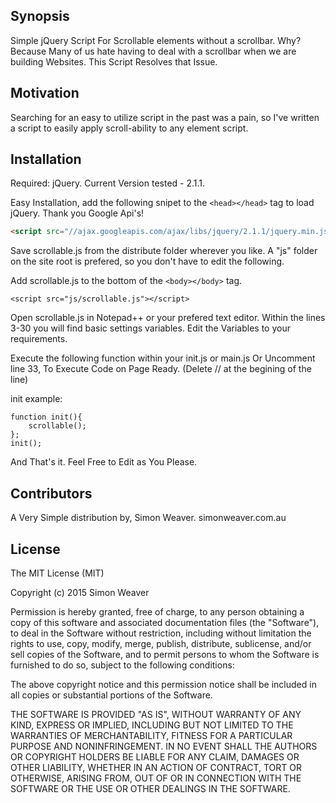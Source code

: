 ## Synopsis

Simple jQuery Script For Scrollable elements without a scrollbar.
Why? 
Because Many of us hate having to deal with a scrollbar when we are building Websites. 
This Script Resolves that Issue.

## Motivation

Searching for an easy to utilize script in the past was a pain, so I've written a script to easily apply scroll-ability to any element script.

## Installation

Required:
jQuery. Current Version tested - 2.1.1.

Easy Installation, add the following snipet to the ```<head></head>``` tag to load jQuery. 
Thank you Google Api's!
```html
<script src="//ajax.googleapis.com/ajax/libs/jquery/2.1.1/jquery.min.js"></script>
```
Save scrollable.js from the distribute folder wherever you like.
A "js" folder on the site root is prefered, so you don't have to edit the following.

Add scrollable.js to the bottom of the ```<body></body>``` tag.
```
<script src="js/scrollable.js"></script>
```

Open scrollable.js in Notepad++ or your prefered text editor.
Within the lines 3-30 you will find basic settings variables. 
Edit the Variables to your requirements. 

Execute the following function within your init.js or main.js
Or Uncomment line 33, To Execute Code on Page Ready. (Delete // at the begining of the line)

init example:



```
function init(){
	scrollable();
};
init();
```

And That's it.
Feel Free to Edit as You Please.

## Contributors

A Very Simple distribution by, Simon Weaver. 
	simonweaver.com.au

## License

The MIT License (MIT)

Copyright (c) 2015 Simon Weaver

Permission is hereby granted, free of charge, to any person obtaining a copy
of this software and associated documentation files (the "Software"), to deal
in the Software without restriction, including without limitation the rights
to use, copy, modify, merge, publish, distribute, sublicense, and/or sell
copies of the Software, and to permit persons to whom the Software is
furnished to do so, subject to the following conditions:

The above copyright notice and this permission notice shall be included in all
copies or substantial portions of the Software.

THE SOFTWARE IS PROVIDED "AS IS", WITHOUT WARRANTY OF ANY KIND, EXPRESS OR
IMPLIED, INCLUDING BUT NOT LIMITED TO THE WARRANTIES OF MERCHANTABILITY,
FITNESS FOR A PARTICULAR PURPOSE AND NONINFRINGEMENT. IN NO EVENT SHALL THE
AUTHORS OR COPYRIGHT HOLDERS BE LIABLE FOR ANY CLAIM, DAMAGES OR OTHER
LIABILITY, WHETHER IN AN ACTION OF CONTRACT, TORT OR OTHERWISE, ARISING FROM,
OUT OF OR IN CONNECTION WITH THE SOFTWARE OR THE USE OR OTHER DEALINGS IN THE
SOFTWARE.
